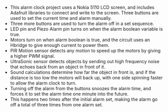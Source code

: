 - This alarm clock project uses a Nokia 5110 LCD screen, and includes Adafruit libraries to connect and write to the screen. Three buttons are used to set the current time and alarm manually.
- Three more buttons are used to turn the alarm off in a set sequence.
- LED pin and Piezo Alarm pin turns on when the alarm boolean variable is true.
- Motors turn on when alarm boolean is true, and the circuit uses an Hbridge to give enough current to power them.
- PIR Motion sensor detects any motion to speed up the motors by giving a higher PWM signal.
- UltraSonic sensor detects objects by sending out high frequency noise that echoes back from an object in front of it.
- Sound calculations determine how far the object in front is, and if the distance is too low the motors will back up, with one side spinning faster to allow the alarm clock to turn.
- Turning off the alarm from the buttons snoozes the alarm time, and forces it to set the alarm time one minute into the future.
- This happens two times after the initial alarm set, making the alarm go off a total of three times from one alarm set.
